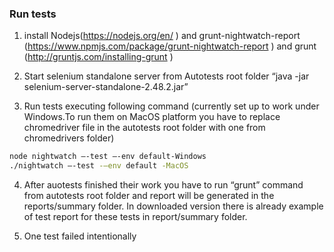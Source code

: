 ### Run tests

1. install Nodejs(https://nodejs.org/en/ )  and grunt-nightwatch-report (https://www.npmjs.com/package/grunt-nightwatch-report ) and grunt (http://gruntjs.com/installing-grunt )

2. Start selenium standalone server from Autotests root folder “java -jar selenium-server-standalone-2.48.2.jar” 

3. Run tests executing following command (currently set up to work under Windows.To run them on MacOS platform you have to replace chromedriver file in the autotests root folder with one from chromedrivers folder) 

```sh
node nightwatch –-test –-env default-Windows
./nightwatch –-test -–env default -MacOS
```

4.	After auotests finished their work you have to run “grunt” command from autotests root folder and report will be generated in the reports/summary folder. In downloaded version there is already example of test report for these tests in report/summary folder.

5. One test failed intentionally




